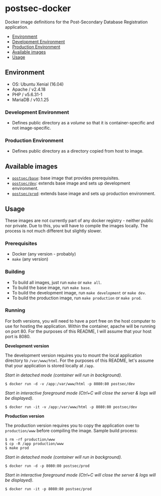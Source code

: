 # postsec-docker

Docker image definitions for the Post-Secondary Database Registration
application.

 - [Environment](#environment)
  - [Development Environment](#development-environment)
  - [Production Environment](#production-environment)
 - [Available images](#available-images)
 - [Usage](#usage)

## Environment

 - OS: Ubuntu Xenial (16.04)
 - Apache / v2.4.18
 - PHP / v5.6.31-1
 - MariaDB / v10.1.25

### Development Environment

 - Defines public directory as a *volume* so that it is container-specific and not image-specific.

### Production Environment

 - Defines public directory as a directory copied from host to image.

## Available images

 - [`postsec/base`](Dockerfile): base image that provides prerequisites.
 - [`postsec/dev`](development/Dockerfile): extends base image and sets up development environment.
 - [`postsec/prod`](production/Dockerfile): extends base image and sets up production environment.

## Usage

These images are not currently part of any docker registry - neither public nor private. Due to
this, you will have to compile the images locally. The process is not much different but slightly
slower.

### Prerequisites

 - Docker (any version - probably)
 - `make` (any version)

### Building

 - To build all images, just run `make` or `make all`.
 - To build the base image, run `make base`.
 - To build the development image, run `make development` or `make dev`.
 - To build the production image, run `make production` or `make prod`.

### Running

For both versions, you will need to have a port free on the host computer to use for
hosting the application. Within the container, apache will be running on port 80. For
the purposes of this README, I will assume that your host port is 8080.

**Development version**

The development version requires you to mount the local application directory
to `/var/www/html`. For the purposes of this README, let's assume that your application
is stored locally at `/app`.

*Start in detached mode (container will run in background).*

```
$ docker run -d -v /app:/var/www/html -p 8080:80 postsec/dev
```

*Start in interactive foreground mode (Ctrl+C will close the server & logs will be displayed).*

```
$ docker run -it -v /app:/var/www/html -p 8080:80 postsec/dev
```

**Production version**

The production version requires you to copy the application over to `production/www`
before compiling the image. Sample build process:

```
$ rm -rf production/www
$ cp -R /app production/www
$ make prod
```

*Start in detached mode (container will run in background).*

```
$ docker run -d -p 8080:80 postsec/prod
```

*Start in interactive foreground mode (Ctrl+C will close the server & logs will be displayed).*

```
$ docker run -it -p 8080:80 postsec/prod
```